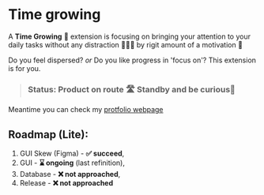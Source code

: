 # **Time growing**
A **Time Growing** 🌱 extension is focusing on bringing your attention to your daily tasks without any distraction 🤸🏽‍♀️ by rigit amount of a motivation 🎯

Do you feel dispersed? _or_ Do you like progress in 'focus on'? This extension is for you.

> ### **Status:** Product on route 🛣️ Standby and be curious🚦
Meantime you can check my [protfolio webpage](http://kotekpsotek.site)

## Roadmap (Lite):

<!-- ⌛ongoing -->
1. GUI Skew (Figma) - **✅ succeed**,
2. GUI - **⌛ ongoing** (last refinition),
3. Database - **❌ not approached**,
4. Release  - **❌ not approached**